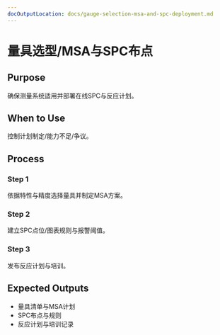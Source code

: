 ```yaml
---
docOutputLocation: docs/gauge-selection-msa-and-spc-deployment.md
---
```


# 量具选型/MSA与SPC布点

## Purpose

确保测量系统适用并部署在线SPC与反应计划。

## When to Use

控制计划制定/能力不足/争议。

## Process

### Step 1

依据特性与精度选择量具并制定MSA方案。

### Step 2

建立SPC点位/图表规则与报警阈值。

### Step 3

发布反应计划与培训。

## Expected Outputs

- 量具清单与MSA计划
- SPC布点与规则
- 反应计划与培训记录
